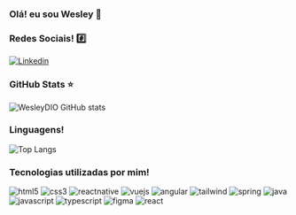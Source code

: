 ### Olá! eu sou Wesley 👋

### Redes Sociais! #️⃣

[![Linkedin](https://img.shields.io/badge/LinkedIn-0077B5?style=for-the-badge&logo=linkedin&logoColor=white)](https://www.linkedin.com/in/wesley-diorrani-ferreira-21492328b/)

### GitHub Stats ⭐

![WesleyDIO GitHub stats](https://github-readme-stats.vercel.app/api?username=WesleyDIO&show_icons=true&theme=tokyonight)

### Linguagens!

![Top Langs](https://github-readme-stats.vercel.app/api/top-langs/?username=WesleyDIO&layout=compact)

### Tecnologias utilizadas por mim!

<div style="display: inline_block">
<img style="justify-content: center" alt="html5" src="https://img.shields.io/badge/HTML5-E34F26?style=for-the-badge&logo=html5&logoColor=white">
<img style="justify-content: center" alt="css3" src="https://img.shields.io/badge/CSS3-1572B6?style=for-the-badge&logo=css3&logoColor=white">
<img style="justify-content: center" alt="reactnative" src="https://img.shields.io/badge/React_Native-20232A?style=for-the-badge&logo=react&logoColor=61DAFB">
<img style="justify-content: center" alt="vuejs" src="https://img.shields.io/badge/Vue.js-35495E?style=for-the-badge&logo=vue.js&logoColor=4FC08D">
<img style="justify-content: center" alt="angular" src="https://img.shields.io/badge/Angular-DD0031?style=for-the-badge&logo=angular&logoColor=white">
<img style="justify-content: center" alt="tailwind" src="https://img.shields.io/badge/Tailwind_CSS-38B2AC?style=for-the-badge&logo=tailwind-css&logoColor=white">
<img style="justify-content: center" alt="spring" src="https://img.shields.io/badge/Spring-6DB33F?style=for-the-badge&logo=spring&logoColor=white">
<img style="justify-content: center" alt="java" src="https://img.shields.io/badge/Java-ED8B00?style=for-the-badge&logo=openjdk&logoColor=white">
<img style="justify-content: center" alt="javascript" src="https://img.shields.io/badge/JavaScript-F7DF1E?style=for-the-badge&logo=javascript&logoColor=black">
<img style="justify-content: center" alt="typescript" src="https://img.shields.io/badge/TypeScript-007ACC?style=for-the-badge&logo=typescript&logoColor=white">
<img style="justify-content: center" alt="figma" src="https://img.shields.io/badge/figma-%23F24E1E.svg?style=for-the-badge&logo=figma&logoColor=white">
<img style="justify-content: center" alt="react" src="https://img.shields.io/badge/react-%2320232a.svg?style=for-the-badge&logo=react&logoColor=%2361DAFB">





